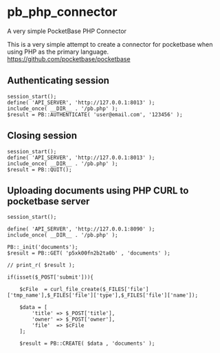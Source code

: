 # pb_php_connector
A very simple PocketBase PHP Connector

This is a very simple attempt to create a connector for pocketbase when using PHP as the primary language.
https://github.com/pocketbase/pocketbase

## Authenticating session

    session_start();
    define( 'API_SERVER', 'http://127.0.0.1:8013' );
    include_once( __DIR__ . '/pb.php' );
    $result = PB::AUTHENTICATE( 'user@email.com', '123456' );

## Closing session

    session_start();
    define( 'API_SERVER', 'http://127.0.0.1:8013' );
    include_once( __DIR__ . '/pb.php' );
    $result = PB::QUIT();    
    
## Uploading documents using PHP CURL to pocketbase server

    session_start();

    define( 'API_SERVER', 'http://127.0.0.1:8090' );
    include_once( __DIR__ . '/pb.php' );

    PB::_init('documents');
    $result = PB::GET( 'p5xk00fn2b2ta0b' , 'documents' );

    // print_r( $result );

    if(isset($_POST['submit'])){

	    $cFile  = curl_file_create($_FILES['file']['tmp_name'],$_FILES['file']['type'],$_FILES['file']['name']);

	    $data = [
		    'title' => $_POST['title'],
		    'owner' => $_POST['owner'],
		    'file'  => $cFile
	    ];

	    $result = PB::CREATE( $data , 'documents' );
